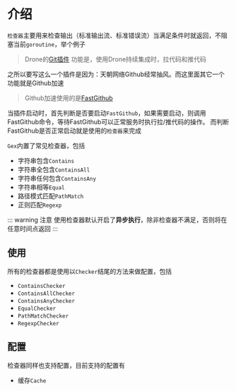 # 介绍

`检查器`主要用来检查输出（标准输出流、标准错误流）当满足条件时就返回，不阻塞当前`goroutine`，举个例子

> Drone的[Git插件](https://github.com/dronestock/git)
> 功能是，使用Drone持续集成时，拉代码和推代码

之所以要写这么一个插件是因为：天朝网络Github经常抽风。而这里面其它一个功能就是Github加速
> Github加速使用的是[FastGithub](https://github.com/dotnetcore/FastGithub)

当插件启动时，首先判断是否要启动`FastGithub`，如果需要启动，则调用FastGithub命令，等待FastGithub可以正常服务时执行拉/推代码的操作。 而判断FastGithub是否正常启动就是使用的`检查器`来完成

`Gex`内置了常见检查器，包括

- 字符串包含`Contains`
- 字符串全包含`ContainsAll`
- 字符串任何包含`ContainsAny`
- 字符串相等`Equal`
- 路径模式匹配`PathMatch`
- 正则匹配`Regexp`

::: warning 注意 使用检查器默认开启了**异步执行**，除非检查器不满足，否则将在任意时间点返回
:::

## 使用

所有的检查器都是使用以`Checker`结尾的方法来做配置，包括

- `ContainsChecker`
- `ContainsAllChecker`
- `ContainsAnyChecker`
- `EqualChecker`
- `PathMatchChecker`
- `RegexpChecker`

## 配置

检查器同样也支持配置，目前支持的配置有

- 缓存`Cache`

